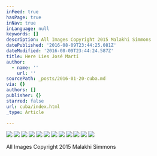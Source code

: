 ```yaml
---
inFeed: true
hasPage: true
inNav: true
inLanguage: null
keywords: []
description: All Images Copyright 2015 Malakhi Simmons
datePublished: '2016-08-09T23:44:25.081Z'
dateModified: '2016-08-09T23:44:24.587Z'
title: Here Lies José Martí
author:
  - name: ''
    url: ''
sourcePath: _posts/2016-01-20-cuba.md
via: {}
authors: []
publisher: {}
starred: false
url: cuba/index.html
_type: Article

---
```

![](https://the-grid-user-content.s3-us-west-2.amazonaws.com/1c35a76c-88e1-4fe7-bca6-0e87a04c3176.jpg)
![](https://s3-us-west-2.amazonaws.com/the-grid-img/p/a6c28a2c273b58342e7ac808dc6e61ccbb16871f.jpg)
![](https://s3-us-west-2.amazonaws.com/the-grid-img/p/25ded2715fb545551473cf60ea9bbcee9d051648.jpg)
![](https://s3-us-west-2.amazonaws.com/the-grid-img/p/1d1c6a28e38bfcd12deae73c73fda8c67514e308.jpg)
![](https://s3-us-west-2.amazonaws.com/the-grid-img/p/7d1b8ded736996383aae588173580c0a24c7f442.jpg)
![](https://s3-us-west-2.amazonaws.com/the-grid-img/p/523dcbdc08b53cf798dbc373def1fec2a82e4b3f.jpg)
![](https://s3-us-west-2.amazonaws.com/the-grid-img/p/1d685741992cd6000a3457b99c2b8cfd2edcf2d6.jpg)
![](https://s3-us-west-2.amazonaws.com/the-grid-img/p/75f4ae4917c220e7522d89e887bacf7b6685bfe8.jpg)
![](https://s3-us-west-2.amazonaws.com/the-grid-img/p/61c19e2a3b9f2096061e0cc85042146dad05c63f.jpg)
![](https://s3-us-west-2.amazonaws.com/the-grid-img/p/d238f3059bcb6201d29d9231eb502bf583eed3a2.jpg)
![](https://s3-us-west-2.amazonaws.com/the-grid-img/p/e4f0db5a23990990e07aece178b79d94d3f53aa4.jpg)
![](https://s3-us-west-2.amazonaws.com/the-grid-img/p/13914c26f8151c38ca5a61bab14fd3adcad4600c.jpg)

All Images Copyright 2015 Malakhi Simmons